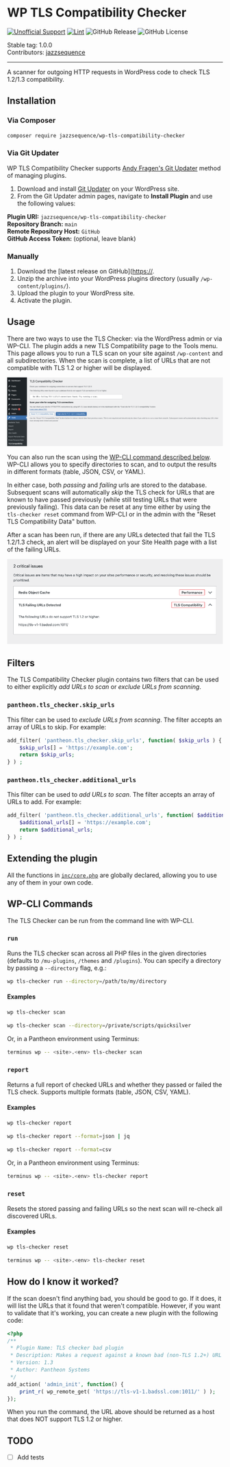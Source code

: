 # WP TLS Compatibility Checker

[![Unofficial Support](https://img.shields.io/badge/Pantheon-Unofficial_Support-yellow?logo=pantheon&color=FFDC28)](https://docs.pantheon.io/oss-support-levels#unofficial-support)
[![Lint](https://github.com/jazzsequence/wp-tls-compatibility-checker/actions/workflows/lint.yml/badge.svg)](https://github.com/jazzsequence/wp-tls-compatibility-checker/actions/workflows/lint.yml)
![GitHub Release](https://img.shields.io/github/v/release/jazzsequence/wp-tls-compatibility-checker)
![GitHub License](https://img.shields.io/github/license/jazzsequence/wp-tls-compatibility-checker)

Stable tag: 1.0.0  
Contributors: [jazzsequence](https://github.com/jazzsequence)

---

A scanner for outgoing HTTP requests in WordPress code to check TLS 1.2/1.3 compatibility.

## Installation

### Via Composer

```bash
composer require jazzsequence/wp-tls-compatibility-checker
```

### Via Git Updater

WP TLS Compatibility Checker supports [Andy Fragen's Git Updater](https://git-updater.com) method of managing plugins. 

1. Download and install [Git Updater](https://git-updater.com/git-updater/) on your WordPress site.
1. From the Git Updater admin pages, navigate to **Install Plugin** and use the following values:

**Plugin URI:** `jazzsequence/wp-tls-compatibility-checker`  
**Repository Branch:** `main`  
**Remote Repository Host:** `GitHub`  
**GitHub Access Token:** (optional, leave blank)

### Manually

1. Download the [latest release on GitHub]([https://](https://github.com/jazzsequence/wp-tls-compatibility-checker/releases).
1. Unzip the archive into your WordPress plugins directory (usually `/wp-content/plugins/`).
1. Upload the plugin to your WordPress site.
1. Activate the plugin.

## Usage

There are two ways to use the TLS Checker: via the WordPress admin or via WP-CLI. The plugin adds a new TLS Compatibility page to the Tools menu. This page allows you to run a TLS scan on your site against `/wp-content` and all subdirectories. When the scan is complete, a list of URLs that are not compatible with TLS 1.2 or higher will be displayed.

![WP TLS Compatibility Checker admin page](.github/wp-tls-compatibility-checker-admin.png)

You can also run the scan using the [WP-CLI command described below](#wp-cli-commands). WP-CLI allows you to specify directories to scan, and to output the results in different formats (table, JSON, CSV, or YAML).

In either case, both _passing_ and _failing_ urls are stored to the database. Subsequent scans will automatically _skip_ the TLS check for URLs that are known to have passed previously (while still testing URLs that were previously failing). This data can be reset at any time either by using the `tls-checker reset` command from WP-CLI or in the admin with the "Reset TLS Compatibility Data" button.

After a scan has been run, if there are any URLs detected that fail the TLS 1.2/1.3 check, an alert will be displayed on your Site Health page with a list of the failing URLs.

![Site Health reported issue](.github/wp-tls-compatibility-checker-site-health.png)

## Filters

The TLS Compatibility Checker plugin contains two filters that can be used to either explicitly _add URLs to scan_ or _exclude URLs from scanning_.

### `pantheon.tls_checker.skip_urls`

This filter can be used to _exclude URLs from scanning_. The filter accepts an array of URLs to skip. For example:

```php
add_filter( 'pantheon.tls_checker.skip_urls', function( $skip_urls ) {
	$skip_urls[] = 'https://example.com';
	return $skip_urls;
} ) ;
```

### `pantheon.tls_checker.additional_urls`

This filter can be used to _add URLs to scan_. The filter accepts an array of URLs to add. For example:

```php
add_filter( 'pantheon.tls_checker.additional_urls', function( $additional_urls ) {
	$additional_urls[] = 'https://example.com';
	return $additional_urls;
} ) ;
```

## Extending the plugin

All the functions in [`inc/core.php`](blob/main/inc/core.php) are globally declared, allowing you to use any of them in your own code.

## WP-CLI Commands

The TLS Checker can be run from the command line with WP-CLI.

### `run`

Runs the TLS checker scan across all PHP files in the given directories (defaults to `/mu-plugins`, `/themes` and `/plugins`). You can specify a directory by passing a `--directory` flag, e.g.:

```bash
wp tls-checker run --directory=/path/to/my/directory
```

#### Examples

```bash
wp tls-checker scan
```

```bash
wp tls-checker scan --directory=/private/scripts/quicksilver
```

Or, in a Pantheon environment using Terminus:

```bash
terminus wp -- <site>.<env> tls-checker scan
```

### `report`

Returns a full report of checked URLs and whether they passed or failed the TLS check. Supports multiple formats (table, JSON, CSV, YAML).

#### Examples

```bash
wp tls-checker report
```

```bash
wp tls-checker report --format=json | jq
```

```bash
wp tls-checker report --format=csv
```

Or, in a Pantheon environment using Terminus:

```bash
terminus wp -- <site>.<env> tls-checker report
```

### `reset`

Resets the stored passing and failing URLs so the next scan will re-check all discovered URLs.

#### Examples
```bash
wp tls-checker reset
```

```bash
terminus wp -- <site>.<env> tls-checker reset
```

## How do I know it worked?
If the scan doesn't find anything bad, you should be good to go. If it does, it will list the URLs that it found that weren't compatible. However, if you want to validate that it's working, you can create a new plugin with the following code:

```php
<?php
/**
 * Plugin Name: TLS checker bad plugin
 * Description: Makes a request against a known bad (non-TLS 1.2+) URL
 * Version: 1.3
 * Author: Pantheon Systems
 */
add_action( 'admin_init', function() {
	print_r( wp_remote_get( 'https://tls-v1-1.badssl.com:1011/' ) );
});
```

When you run the command, the URL above should be returned as a host that does NOT support TLS 1.2 or higher.

## TODO
- [ ] Add tests